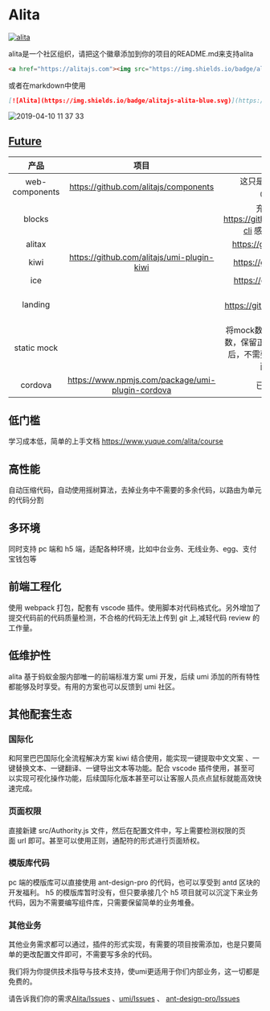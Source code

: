# Alita
<a href="https://alitajs.com"><img src="https://img.shields.io/badge/alitajs-alita-blue.svg" alt="alita" /></a>

alita是一个社区组织，请把这个徽章添加到你的项目的README.md来支持alita

```html
<a href="https://alitajs.com"><img src="https://img.shields.io/badge/alitajs-alita-blue.svg" alt="alita" /></a>
```

或者在markdown中使用

```markdown
[![Alita](https://img.shields.io/badge/alitajs-alita-blue.svg)](https://alitajs.com)
```

![2019-04-10 11 37 33](https://user-images.githubusercontent.com/11746742/55874614-75875880-5bc5-11e9-8890-9d10c7f46ca9.gif)

## [Future](https://github.com/alitajs/alita/issues/1)
|产品|项目|备注|
|  :-:  | :-:  |:-:  |
|web-components| https://github.com/alitajs/components|这只是技术尝试，可以直接用@ionic/react替代|
|blocks||充分用上抽象语法树 https://github.com/angular/angular-cli 感觉可以归到umi ui里面|
|alitax||https://github.com/refect/refect|
|kiwi|https://github.com/alitajs/umi-plugin-kiwi|https://github.com/alibaba/kiwi|
|ice||https://github.com/alibaba/ice/|
|landing||可视化编辑页面 https://github.com/ant-design/ant-design-landing|
|static mock|| 将mock数据解析成静态json，去掉参数，保留正确响应。使得 umi build 之后，不需要部署服务器就可以预览页面，用于项目演示|
|cordova|https://www.npmjs.com/package/umi-plugin-cordova| 已完成，可用于生产 |

## 低门槛
学习成本低，简单的上手文档 https://www.yuque.com/alita/course
## 高性能
自动压缩代码，自动使用摇树算法，去掉业务中不需要的多余代码，以路由为单元的代码分割
## 多环境
同时支持 pc 端和 h5 端，适配各种环境，比如中台业务、无线业务、egg、支付宝钱包等
## 前端工程化
使用 webpack 打包，配套有 vscode 插件。使用脚本对代码格式化。另外增加了提交代码前的代码质量检测，不合格的代码无法上传到 git 上,减轻代码 review 的工作量。
## 低维护性
alita 基于蚂蚁金服内部唯一的前端标准方案 umi 开发，后续 umi 添加的所有特性都能够及时享受。有用的方案也可以反馈到 umi 社区。
## 其他配套生态
### 国际化
和阿里巴巴国际化全流程解决方案 kiwi 结合使用，能实现一键提取中文文案 、一键替换文本、一键翻译、一键导出文本等功能。配合 vscode 插件使用，甚至可以实现可视化操作功能，后续国际化版本甚至可以让客服人员点点鼠标就能高效快速完成。

### 页面权限
直接新建 src/Authority.js 文件，然后在配置文件中，写上需要检测权限的页面 url 即可。甚至可以使用正则，通配符的形式进行页面矫权。

### 模版库代码
pc 端的模版库可以直接使用 ant-design-pro 的代码，也可以享受到 antd 区块的开发福利。
h5 的模版库暂时没有，但只要承接几个 h5 项目就可以沉淀下来业务代码，因为不需要编写组件库，只需要保留简单的业务堆叠。

### 其他业务
其他业务需求都可以通过，插件的形式实现，有需要的项目按需添加，也是只要简单的更改配置文件即可，不需要写多余的代码。

我们将为你提供技术指导与技术支持，使umi更适用于你们内部业务，这一切都是免费的。

请告诉我们你的需求[Alita/Issues](https://github.com/alitajs/alita/issues) 、[umi/Issues](https://github.com/umijs/umi/issues) 、 [ant-design-pro/Issues](https://github.com/ant-design/ant-design-pro/issues)
